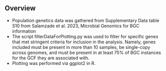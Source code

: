 ## Overview

- Population genetics data was gathered from Supplementary Data table S10 from Salamzade et al. 2023, Microbial Genomics for BGC information
- The script filterDataForPlotting.py was used to filter for specific genes that met stringent criteria for inclusion in the analysis. Namely, genes included must be present in more than 10 samples, be single-copy across genomes, and must be present in at least 75% of BGC instances for the GCF they are associated with.
- Plotting was performed via ggplot2 in R.
